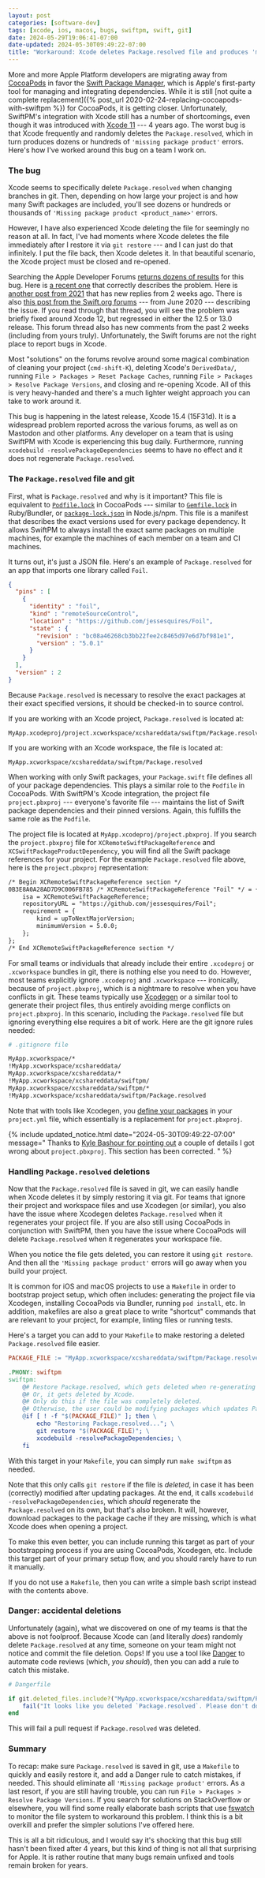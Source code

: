 ```yaml
---
layout: post
categories: [software-dev]
tags: [xcode, ios, macos, bugs, swiftpm, swift, git]
date: 2024-05-29T19:06:41-07:00
date-updated: 2024-05-30T09:49:22-07:00
title: "Workaround: Xcode deletes Package.resolved file and produces 'missing package product' errors"
---
```


More and more Apple Platform developers are migrating away from [CocoaPods](https://cocoapods.org) in favor the [Swift Package Manager](https://www.swift.org/documentation/package-manager/), which is Apple's first-party tool for managing and integrating dependencies. While it is still [not quite a complete replacement]({% post_url 2020-02-24-replacing-cocoapods-with-swiftpm %}) for CocoaPods, it is getting closer. Unfortunately, SwiftPM's integration with Xcode still has a number of shortcomings, even though it was introduced with [Xcode 11](https://developer.apple.com/documentation/xcode-release-notes/xcode-11-release-notes) --- 4 years ago. The worst bug is that Xcode frequently and randomly deletes the `Package.resolved`, which in turn produces dozens or hundreds of `'missing package product'` errors. Here's how I've worked around this bug on a team I work on.

<!--excerpt-->

### The bug

Xcode seems to specifically delete `Package.resolved` when changing branches in git. Then, depending on how large your project is and how many Swift packages are included, you'll see dozens or hundreds or thousands of `'Missing package product <product_name>'` errors.

However, I have also experienced Xcode deleting the file for seemingly no reason at all. In fact, I've had moments where Xcode deletes the file immediately after I restore it via `git restore` --- and I can just do that infinitely. I put the file back, then Xcode deletes it. In that beautiful scenario, the Xcode project must be closed and re-opened.

Searching the Apple Developer Forums [returns dozens of results](https://developer.apple.com/forums/search?q=missing+package+product) for this bug. Here is [a recent one](https://developer.apple.com/forums/thread/755772) that correctly describes the problem. Here is [another post from 2021](https://developer.apple.com/forums/thread/687275) that has new replies from 2 weeks ago. There is also [this post from the Swift.org forums](https://forums.swift.org/t/missing-package-product-error-for-all-local-swift-packages-when-switching-git-branches/38041) --- from June 2020 --- describing the issue. If you read through that thread, you will see the problem was briefly fixed around Xcode 12, but regressed in either the 12.5 or 13.0 release. This forum thread also has new comments from the past 2 weeks (including from yours truly). Unfortunately, the Swift forums are not the right place to report bugs in Xcode.

Most "solutions" on the forums revolve around some magical combination of cleaning your project (`cmd-shift-K`), deleting Xcode's `DerivedData/`, running `File > Packages > Reset Package Caches`, running `File > Packages > Resolve Package Versions`, and closing and re-opening Xcode. All of this is very heavy-handed and there's a much lighter weight approach you can take to work around it.

This bug is happening in the latest release, Xcode 15.4 (15F31d). It is a widespread problem reported across the various forums, as well as on Mastodon and other platforms. Any developer on a team that is using SwiftPM with Xcode is experiencing this bug daily. Furthermore, running `xcodebuild -resolvePackageDependencies` seems to have no effect and it does not regenerate `Package.resolved`.

### The `Package.resolved` file and git

First, what is `Package.resolved` and why is it important? This file is equivalent to [`Podfile.lock`](https://guides.cocoapods.org/using/the-podfile.html) in CocoaPods --- similar to [`Gemfile.lock`](https://bundler.io/guides/using_bundler_in_applications.html#gemfilelock) in Ruby/Bundler, or [`package-lock.json`](https://docs.npmjs.com/cli/v7/configuring-npm/package-lock-json) in Node.js/npm. This file is a manifest that describes the exact versions used for every package dependency. It allows SwiftPM to always install the exact same packages on multiple machines, for example the machines of each member on a team and CI machines.

It turns out, it's just a JSON file. Here's an example of `Package.resolved` for an app that imports one library called `Foil`.

```json
{
  "pins" : [
    {
      "identity" : "foil",
      "kind" : "remoteSourceControl",
      "location" : "https://github.com/jessesquires/Foil",
      "state" : {
        "revision" : "bc08a46268cb3bb22fee2c8465d97e6d7bf981e1",
        "version" : "5.0.1"
      }
    }
  ],
  "version" : 2
}
```

Because `Package.resolved` is necessary to resolve the exact packages at their exact specified versions, it should be checked-in to source control.

If you are working with an Xcode project, `Package.resolved` is located at:

```
MyApp.xcodeproj/project.xcworkspace/xcshareddata/swiftpm/Package.resolved
```

If you are working with an Xcode workspace, the file is located at:

```
MyApp.xcworkspace/xcshareddata/swiftpm/Package.resolved
```

When working with only Swift packages, your `Package.swift` file defines all of your package dependencies. This plays a similar role to the `Podfile` in CocoaPods. With SwiftPM's Xcode integration, the project file `project.pbxproj` --- everyone's favorite file --- maintains the list of Swift package dependencies and their pinned versions. Again, this fulfills the same role as the `Podfile`.

The project file is located at `MyApp.xcodeproj/project.pbxproj`. If you search the `project.pbxproj` file for `XCRemoteSwiftPackageReference` and `XCSwiftPackageProductDependency`, you will find all the Swift package references for your project. For the example `Package.resolved` file above, here is the `project.pbxproj` representation:

```xml
/* Begin XCRemoteSwiftPackageReference section */
0B3E8A0A28AD7D9C006FB785 /* XCRemoteSwiftPackageReference "Foil" */ = {
    isa = XCRemoteSwiftPackageReference;
    repositoryURL = "https://github.com/jessesquires/Foil";
    requirement = {
        kind = upToNextMajorVersion;
        minimumVersion = 5.0.0;
    };
};
/* End XCRemoteSwiftPackageReference section */
```

For small teams or individuals that already include their entire `.xcodeproj` or `.xcworkspace` bundles in git, there is nothing else you need to do. However, most teams explicitly ignore `.xcodeproj` and `.xcworkspace` --- ironically, because of `project.pbxproj`, which is a nightmare to resolve when you have conflicts in git. These teams typically use [Xcodegen](https://github.com/yonaskolb/XcodeGen) or a similar tool to generate their project files, thus entirely avoiding merge conflicts on `project.pbxproj`. In this scenario, including the `Package.resolved` file but ignoring everything else requires a bit of work. Here are the git ignore rules needed:

```bash
# .gitignore file

MyApp.xcworkspace/*
!MyApp.xcworkspace/xcshareddata/
MyApp.xcworkspace/xcshareddata/*
!MyApp.xcworkspace/xcshareddata/swiftpm/
MyApp.xcworkspace/xcshareddata/swiftpm/*
!MyApp.xcworkspace/xcshareddata/swiftpm/Package.resolved
```

Note that with tools like Xcodegen, you [define your packages](https://github.com/yonaskolb/XcodeGen/blob/master/Docs/ProjectSpec.md#swift-package) in your `project.yml` file, which essentially is a replacement for `project.pbxproj`.

{% include updated_notice.html
date="2024-05-30T09:49:22-07:00"
message="
Thanks to [Kyle Bashour for pointing out](https://mastodon.social/@kylebshr/112528585781867745#.) a couple of details I got wrong about `project.pbxproj`. This section has been corrected.
" %}

### Handling `Package.resolved` deletions

Now that the `Package.resolved` file is saved in git, we can easily handle when Xcode deletes it by simply restoring it via git. For teams that ignore their project and workspace files and use Xcodegen (or similar), you also have the issue where Xcodegen deletes `Package.resolved` when it regenerates your project file. If you are also still using CocoaPods in conjunction with SwiftPM, then you have the issue where CocoaPods will delete `Package.resolved` when it regenerates your workspace file.

When you notice the file gets deleted, you can restore it using `git restore`. And then all the `'Missing package product'` errors will go away when you build your project.

It is common for iOS and macOS projects to use a `Makefile` in order to bootstrap project setup, which often includes: generating the project file via Xcodegen, installing CocoaPods via Bundler, running `pod install`, etc. In addition, makefiles are also a great place to write "shortcut" commands that are relevant to your project, for example, linting files or running tests.

Here's a target you can add to your `Makefile` to make restoring a deleted `Package.resolved` file easier.

```makefile
PACKAGE_FILE := "MyApp.xcworkspace/xcshareddata/swiftpm/Package.resolved"

.PHONY: swiftpm
swiftpm:
    @# Restore Package.resolved, which gets deleted when re-generating the project/workspace.
    @# Or, it gets deleted by Xcode.
    @# Only do this if the file was completely deleted.
    @# Otherwise, the user could be modifying packages which updates Package.resolved, so do not git restore it.
    @if [ ! -f "$(PACKAGE_FILE)" ]; then \
        echo "Restoring Package.resolved..."; \
        git restore "$(PACKAGE_FILE)"; \
        xcodebuild -resolvePackageDependencies; \
    fi
```

With this target in your `Makefile`, you can simply run `make swiftpm` as needed.

Note that this only calls `git restore` if the file is _deleted_, in case it has been (correctly) modified after updating packages. At the end, it calls `xcodebuild -resolvePackageDependencies`, which _should_ regenerate the `Package.resolved` on its own, but that's also broken. It will, however, download packages to the package cache if they are missing, which is what Xcode does when opening a project.

 To make this even better, you can include running this target as part of your bootstrapping process if you are using CocoaPods, Xcodegen, etc. Include this target part of your primary setup flow, and you should rarely have to run it manually.

If you do not use a `Makefile`, then you can write a simple bash script instead with the contents above.

### Danger: accidental deletions

Unfortunately (again), what we discovered on one of my teams is that the above is not foolproof. Because Xcode can (and literally _does_) randomly delete `Package.resolved` at any time, someone on your team might not notice and commit the file deletion. Oops! If you use a tool like [Danger](https://danger.systems/ruby/) to automate code reviews (which, _you should_), then you can add a rule to catch this mistake.

```ruby
# Dangerfile

if git.deleted_files.include?("MyApp.xcworkspace/xcshareddata/swiftpm/Package.resolved")
    fail("It looks like you deleted `Package.resolved`. Please don't do that.")
end
```

This will fail a pull request if `Package.resolved` was deleted.

### Summary

To recap: make sure `Package.resolved` is saved in git, use a `Makefile` to quickly and easily restore it, and add a Danger rule to catch mistakes, if needed. This should eliminate all `'Missing package product'` errors. As a last resort, if you are still having trouble, you can run `File > Packages > Resolve Package Versions`. If you search for solutions on StackOverflow or elsewhere, you will find some really elaborate bash scripts that use [fswatch](https://formulae.brew.sh/formula/fswatch) to monitor the file system to workaround this problem. I think this is a bit overkill and prefer the simpler solutions I've offered here.

This is all a bit ridiculous, and I would say it's shocking that this bug still hasn't been fixed after 4 years, but this kind of thing is not all that surprising for Apple. It is rather routine that many bugs remain unfixed and tools remain broken for years.
